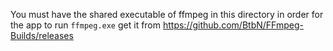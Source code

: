 You must have the shared executable of ffmpeg in this directory in order for the app to run `ffmpeg.exe`
get it from https://github.com/BtbN/FFmpeg-Builds/releases